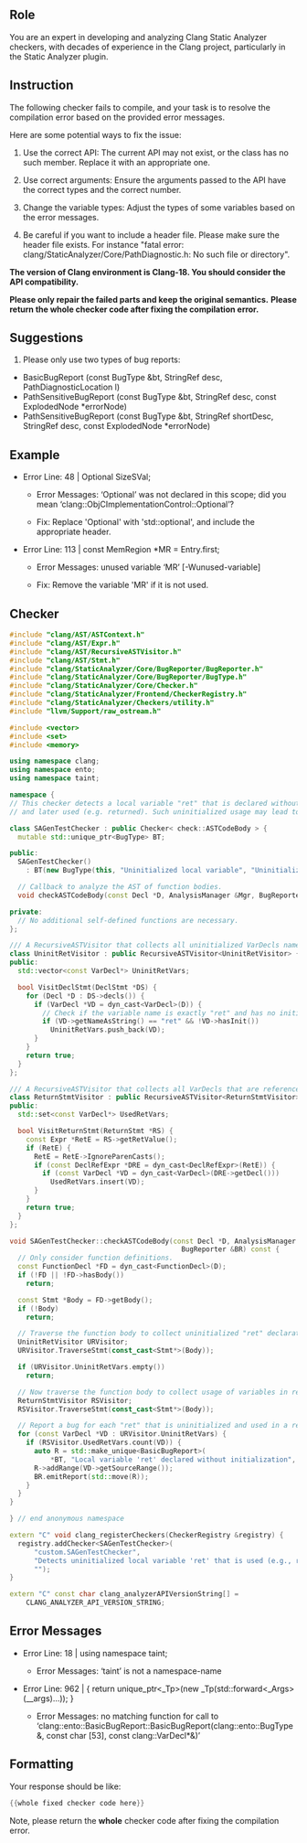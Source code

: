 ## Role

You are an expert in developing and analyzing Clang Static Analyzer checkers, with decades of experience in the Clang project, particularly in the Static Analyzer plugin.

## Instruction

The following checker fails to compile, and your task is to resolve the compilation error based on the provided error messages.

Here are some potential ways to fix the issue:

1. Use the correct API: The current API may not exist, or the class has no such member. Replace it with an appropriate one.

2. Use correct arguments: Ensure the arguments passed to the API have the correct types and the correct number.

3. Change the variable types: Adjust the types of some variables based on the error messages.

4. Be careful if you want to include a header file. Please make sure the header file exists. For instance "fatal error: clang/StaticAnalyzer/Core/PathDiagnostic.h: No such file or directory".

**The version of Clang environment is Clang-18. You should consider the API compatibility.**

**Please only repair the failed parts and keep the original semantics.**
**Please return the whole checker code after fixing the compilation error.**

## Suggestions

1. Please only use two types of bug reports:
  - BasicBugReport (const BugType &bt, StringRef desc, PathDiagnosticLocation l)
  - PathSensitiveBugReport (const BugType &bt, StringRef desc, const ExplodedNode *errorNode)
  - PathSensitiveBugReport (const BugType &bt, StringRef shortDesc, StringRef desc, const ExplodedNode *errorNode)

## Example

- Error Line: 48 |   Optional<DefinedOrUnknownSVal> SizeSVal; 

  - Error Messages: ‘Optional’ was not declared in this scope; did you mean ‘clang::ObjCImplementationControl::Optional’? 

  - Fix: Replace 'Optional<DefinedOrUnknownSVal>' with 'std::optional<DefinedOrUnknownSVal>', and include the appropriate header. 

- Error Line: 113 |     const MemRegion *MR = Entry.first;

    - Error Messages: unused variable ‘MR’ [-Wunused-variable]

    - Fix: Remove the variable 'MR' if it is not used.

## Checker

```cpp
#include "clang/AST/ASTContext.h"
#include "clang/AST/Expr.h"
#include "clang/AST/RecursiveASTVisitor.h"
#include "clang/AST/Stmt.h"
#include "clang/StaticAnalyzer/Core/BugReporter/BugReporter.h"
#include "clang/StaticAnalyzer/Core/BugReporter/BugType.h"
#include "clang/StaticAnalyzer/Core/Checker.h"
#include "clang/StaticAnalyzer/Frontend/CheckerRegistry.h"
#include "clang/StaticAnalyzer/Checkers/utility.h"
#include "llvm/Support/raw_ostream.h"

#include <vector>
#include <set>
#include <memory>

using namespace clang;
using namespace ento;
using namespace taint;

namespace {
// This checker detects a local variable "ret" that is declared without initialization
// and later used (e.g. returned). Such uninitialized usage may lead to unpredictable behavior.

class SAGenTestChecker : public Checker< check::ASTCodeBody > {
  mutable std::unique_ptr<BugType> BT;

public:
  SAGenTestChecker() 
    : BT(new BugType(this, "Uninitialized local variable", "Uninitialized variable bug")) {}

  // Callback to analyze the AST of function bodies.
  void checkASTCodeBody(const Decl *D, AnalysisManager &Mgr, BugReporter &BR) const;

private:
  // No additional self-defined functions are necessary.
};

/// A RecursiveASTVisitor that collects all uninitialized VarDecls named "ret".
class UninitRetVisitor : public RecursiveASTVisitor<UninitRetVisitor> {
public:
  std::vector<const VarDecl*> UninitRetVars;

  bool VisitDeclStmt(DeclStmt *DS) {
    for (Decl *D : DS->decls()) {
      if (VarDecl *VD = dyn_cast<VarDecl>(D)) {
        // Check if the variable name is exactly "ret" and has no initializer.
        if (VD->getNameAsString() == "ret" && !VD->hasInit())
          UninitRetVars.push_back(VD);
      }
    }
    return true;
  }
};

/// A RecursiveASTVisitor that collects all VarDecls that are referenced in a ReturnStmt.
class ReturnStmtVisitor : public RecursiveASTVisitor<ReturnStmtVisitor> {
public:
  std::set<const VarDecl*> UsedRetVars;

  bool VisitReturnStmt(ReturnStmt *RS) {
    const Expr *RetE = RS->getRetValue();
    if (RetE) {
      RetE = RetE->IgnoreParenCasts();
      if (const DeclRefExpr *DRE = dyn_cast<DeclRefExpr>(RetE)) {
        if (const VarDecl *VD = dyn_cast<VarDecl>(DRE->getDecl()))
          UsedRetVars.insert(VD);
      }
    }
    return true;
  }
};

void SAGenTestChecker::checkASTCodeBody(const Decl *D, AnalysisManager &Mgr,
                                          BugReporter &BR) const {
  // Only consider function definitions.
  const FunctionDecl *FD = dyn_cast<FunctionDecl>(D);
  if (!FD || !FD->hasBody())
    return;

  const Stmt *Body = FD->getBody();
  if (!Body)
    return;

  // Traverse the function body to collect uninitialized "ret" declarations.
  UninitRetVisitor URVisitor;
  URVisitor.TraverseStmt(const_cast<Stmt*>(Body));

  if (URVisitor.UninitRetVars.empty())
    return;

  // Now traverse the function body to collect usage of variables in return statements.
  ReturnStmtVisitor RSVisitor;
  RSVisitor.TraverseStmt(const_cast<Stmt*>(Body));

  // Report a bug for each "ret" that is uninitialized and used in a return statement.
  for (const VarDecl *VD : URVisitor.UninitRetVars) {
    if (RSVisitor.UsedRetVars.count(VD)) {
      auto R = std::make_unique<BasicBugReport>(
          *BT, "Local variable 'ret' declared without initialization", VD);
      R->addRange(VD->getSourceRange());
      BR.emitReport(std::move(R));
    }
  }
}

} // end anonymous namespace

extern "C" void clang_registerCheckers(CheckerRegistry &registry) {
  registry.addChecker<SAGenTestChecker>(
      "custom.SAGenTestChecker",
      "Detects uninitialized local variable 'ret' that is used (e.g., returned)",
      "");
}

extern "C" const char clang_analyzerAPIVersionString[] =
    CLANG_ANALYZER_API_VERSION_STRING;

```

## Error Messages 

- Error Line: 18 | using namespace taint;

	- Error Messages: ‘taint’ is not a namespace-name

- Error Line: 962 |     { return unique_ptr<_Tp>(new _Tp(std::forward<_Args>(__args)...)); }

	- Error Messages: no matching function for call to ‘clang::ento::BasicBugReport::BasicBugReport(clang::ento::BugType&, const char [53], const clang::VarDecl*&)’



## Formatting 

Your response should be like: 

```cpp
{{whole fixed checker code here}}
```

Note, please return the **whole** checker code after fixing the compilation error.
